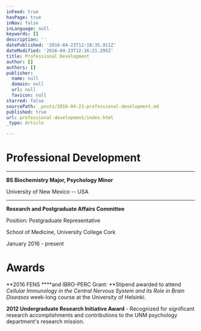 ```yaml
---
inFeed: true
hasPage: true
inNav: false
inLanguage: null
keywords: []
description: ''
datePublished: '2016-04-23T12:18:35.911Z'
dateModified: '2016-04-23T12:16:21.295Z'
title: Professional Development
author: []
authors: []
publisher:
  name: null
  domain: null
  url: null
  favicon: null
starred: false
sourcePath: _posts/2016-04-23-professional-development.md
published: true
url: professional-development/index.html
_type: Article

---
```

# Professional Development

****

**BS Biochemistry Major, Psychology Minor**

University of New Mexico -- USA

****************

********Research and Postgraduate Affairs Committee********

Position: Postgraduate Representative

School of Medicine, University College Cork

January 2016 - present

# Awards

**2016 FENS ****and IBRO-PERC Grant: **Stipend awarded to attend _Cellular Immunology in the Central Nervous System and its Role in Brain Diseases_ week-long course at the University of Helsinki.

**2012 Undergraduate Research Initiative Award** - Recognized for significant research accomplishments and contributions to the UNM psychology department's research mission.
